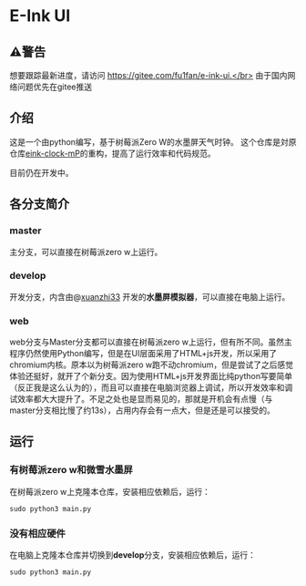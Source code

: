 # E-Ink UI

## ⚠️警告
想要跟踪最新进度，请访问 https://gitee.com/fu1fan/e-ink-ui.</br>
由于国内网络问题优先在gitee推送


## 介绍
这是一个由python编写，基于树莓派Zero W的水墨屏天气时钟。
这个仓库是対原仓库[eink-clock-mP](https://gitee.com/fu1fan/eink-clock-mP)的重构，提高了运行效率和代码规范。

目前仍在开发中。

## 各分支简介
### master
主分支，可以直接在树莓派zero w上运行。
### develop
开发分支，内含由@[xuanzhi33](https://gitee.com/xuanzhi33) 开发的**水墨屏模拟器**，可以直接在电脑上运行。
### web
web分支与Master分支都可以直接在树莓派zero w上运行，但有所不同。虽然主程序仍然使用Python编写，但是在UI层面采用了HTML+js开发，所以采用了chromium内核。原本以为树莓派zero w跑不动chromium，但是尝试了之后感觉体验还挺好，就开了个新分支。因为使用HTML+js开发界面比纯python写要简单（反正我是这么认为的），而且可以直接在电脑浏览器上调试，所以开发效率和调试效率都大大提升了。不足之处也是显而易见的，那就是开机会有点慢（与master分支相比慢了约13s），占用内存会有一点大，但是还是可以接受的。

## 运行

### 有树莓派zero w和微雪水墨屏

在树莓派zero w上克隆本仓库，安装相应依赖后，运行：
```
sudo python3 main.py
```
### 没有相应硬件

在电脑上克隆本仓库并切换到**develop**分支，安装相应依赖后，运行：
```
sudo python3 main.py
```
